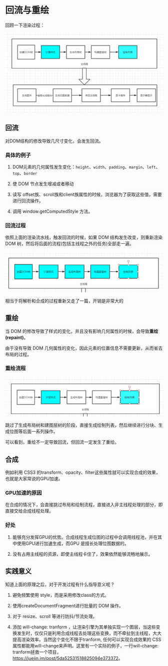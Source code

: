 # 回流与重绘

回顾一下渲染过程：

![An image](./img/1590632436(1).png)

## 回流

对DOM结构的修改导致几尺寸变化，会发生回流。

### 具体的例子
1. DOM元素的几何属性发生变化：`height`、`width`、`padding`、`margin`、`left`、`top`、`border`

2. 使 DOM 节点发生增减或者移动

3. 读写 offset族、scroll族和client族属性的时候，浏览器为了获取这些值，需要进行回流操作。

4. 调用 window.getComputedStyle 方法。

### 回流过程

依照上面的渲染流水线，触发回流的时候，如果 DOM 结构发生改变，则重新渲染 DOM 树，然后将后面的流程(包括主线程之外的任务)全部走一遍。

![An image](./img/1590632020(1).png)

相当于将解析和合成的过程重新又走了一篇，开销是非常大的

## 重绘

当 DOM 的修改导致了样式的变化，并且没有影响几何属性的时候，会导致**重绘(repaint)**。

由于没有导致 DOM 几何属性的变化，因此元素的位置信息不需要更新，从而省去布局的过程。

### 重绘流程

![An image](./img/1590632105(1).png)

跳过了生成布局树和建图层树的阶段，直接生成绘制列表，然后继续进行分块、生成位图等后面一系列操作。

可以看到，重绘不一定导致回流，但回流一定发生了重绘。

## 合成

例如利用 CSS3 的transform、opacity、filter这些属性就可以实现合成的效果，也就是大家常说的GPU加速。

### GPU加速的原因

在合成的情况下，会直接跳过布局和绘制流程，直接进入非主线程处理的部分，即直接交给合成线程处理。

### 好处

1. 能够充分发挥GPU的优势。合成线程生成位图的过程中会调用线程池，并在其中使用GPU进行加速生成，而GPU 是擅长处理位图数据的。


2. 没有占用主线程的资源，即使主线程卡住了，效果依然能够流畅地展示。


## 实践意义
知道上面的原理之后，对于开发过程有什么指导意义呢？

1. 避免频繁使用 style，而是采用修改class的方式。

2. 使用createDocumentFragment进行批量的 DOM 操作。

3. 对于 resize、scroll 等进行防抖/节流处理。

4. 添加 will-change: tranform ，让渲染引擎为其单独实现一个图层，当这些变换发生时，仅仅只是利用合成线程去处理这些变换，而不牵扯到主线程，大大提高渲染效率。当然这个变化不限于tranform, 任何可以实现合成效果的 CSS 属性都能用will-change来声明。这里有一个实际的例子，一行will-change: tranform拯救一个项目，<https://juejin.im/post/5da52531518825094e373372>。